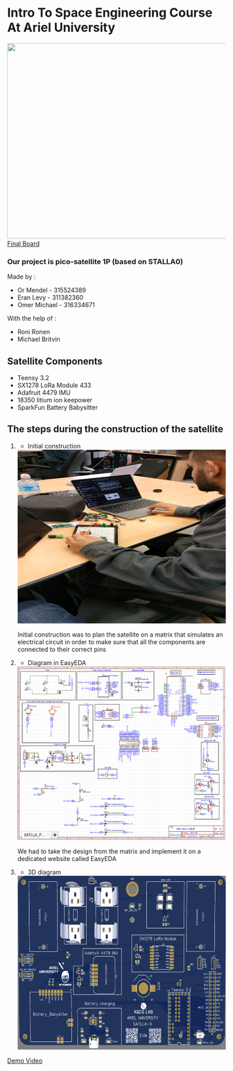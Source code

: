 # Intro To Space Engineering Course At Ariel University

<img src="./pics/finalBoard.png" width="600" height="450">
<u>Final Board</u>

### Our project is pico-satellite 1P (based on STALLA0)

Made by : 
* Or Mendel - 315524389
* Eran Levy - 311382360
* Omer Michael - 316334671

With the help of :
* Roni Ronen
* Michael Britvin

## Satellite Components

* Teensy 3.2
* SX1278 LoRa Module 433
* Adafruit 4479 IMU
* 18350 litium ion keepower
* SparkFun Battery Babysitter

## The steps during the construction of the satellite

1.  - Initial construction
    <img src="./pics/matrix.jpeg" width="500" height="400">
    
    
    Initial construction was to plan the satellite on a matrix that
    simulates an electrical circuit in order to make sure that all the components are connected to their correct pins
    
    
 2. - Diagram in EasyEDA
    <img src="./pics/תרשים.png" width="550" height="400">
    
    We had to take the design from the matrix and implement it on a dedicated website called EasyEDA

3. - 3D diagram
    <img src="./pics/3D.png" width="550" height="400">
   

[Demo Video](https://www.youtube.com/watch?v=SnW-NPen0xY&ab_channel=%D7%A2%D7%A8%D7%9F%D7%9C%D7%95%D7%99)








